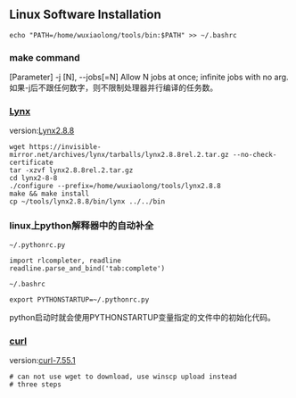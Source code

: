## Linux Software Installation
```
echo "PATH=/home/wuxiaolong/tools/bin:$PATH" >> ~/.bashrc
```
### make command
[Parameter]
-j [N], --jobs[=N]  Allow N jobs at once; infinite jobs with no arg.  
如果-j后不跟任何数字，则不限制处理器并行编译的任务数。
### [Lynx](http://lynx.browser.org/)
version:[Lynx2.8.8](https://invisible-mirror.net/archives/lynx/tarballs/lynx2.8.8rel.2.tar.gz)
```
wget https://invisible-mirror.net/archives/lynx/tarballs/lynx2.8.8rel.2.tar.gz --no-check-certificate
tar -xzvf lynx2.8.8rel.2.tar.gz
cd lynx2-8-8
./configure --prefix=/home/wuxiaolong/tools/lynx2.8.8
make && make install
cp ~/tools/lynx2.8.8/bin/lynx ../../bin
```

### linux上python解释器中的自动补全
`~/.pythonrc.py`
```
import rlcompleter, readline
readline.parse_and_bind('tab:complete')
```
`~/.bashrc`
```
export PYTHONSTARTUP=~/.pythonrc.py
```
python启动时就会使用PYTHONSTARTUP变量指定的文件中的初始化代码。

### [curl](https://curl.haxx.se/)
version:[curl-7.55.1](https://curl.haxx.se/download/curl-7.55.1.tar.gz)
```
# can not use wget to download, use winscp upload instead
# three steps
```